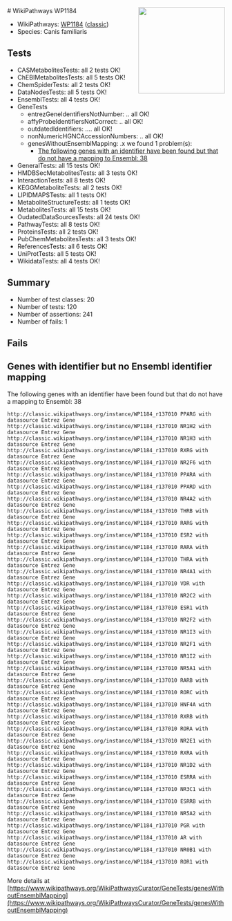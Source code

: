 <img style="float: right; width: 200px" src="https://upload.wikimedia.org/wikipedia/commons/thumb/8/83/Wplogo_with_text_500.png/640px-Wplogo_with_text_500.png" />
# WikiPathways WP1184

* WikiPathways: [WP1184](https://wikipathways.org/pathways/WP1184) ([classic](https://classic.wikipathways.org/instance/WP1184))
* Species: Canis familiaris
## Tests
* CASMetabolitesTests: all 2 tests OK!
* ChEBIMetabolitesTests: all 5 tests OK!
* ChemSpiderTests: all 2 tests OK!
* DataNodesTests: all 5 tests OK!
* EnsemblTests: all 4 tests OK!
* GeneTests
    * entrezGeneIdentifiersNotNumber: .. all OK!
    * affyProbeIdentifiersNotCorrect: .. all OK!
    * outdatedIdentifiers: .... all OK!
    * nonNumericHGNCAccessionNumbers: .. all OK!
    * genesWithoutEnsemblMapping: .x we found 1 problem(s):
        * [The following genes with an identifier have been found but that do not have a mapping to Ensembl: 38](#c4e54353)
* GeneralTests: all 15 tests OK!
* HMDBSecMetabolitesTests: all 3 tests OK!
* InteractionTests: all 8 tests OK!
* KEGGMetaboliteTests: all 2 tests OK!
* LIPIDMAPSTests: all 1 tests OK!
* MetaboliteStructureTests: all 1 tests OK!
* MetabolitesTests: all 15 tests OK!
* OudatedDataSourcesTests: all 24 tests OK!
* PathwayTests: all 8 tests OK!
* ProteinsTests: all 2 tests OK!
* PubChemMetabolitesTests: all 3 tests OK!
* ReferencesTests: all 6 tests OK!
* UniProtTests: all 5 tests OK!
* WikidataTests: all 4 tests OK!


## Summary

* Number of test classes: 20
* Number of tests: 120
* Number of assertions: 241
* Number of fails: 1

## Fails

<a name="c4e54353" />

## Genes with identifier but no Ensembl identifier mapping

The following genes with an identifier have been found but that do not have a mapping to Ensembl: 38
```
http://classic.wikipathways.org/instance/WP1184_r137010 PPARG with datasource Entrez Gene
http://classic.wikipathways.org/instance/WP1184_r137010 NR1H2 with datasource Entrez Gene
http://classic.wikipathways.org/instance/WP1184_r137010 NR1H3 with datasource Entrez Gene
http://classic.wikipathways.org/instance/WP1184_r137010 RXRG with datasource Entrez Gene
http://classic.wikipathways.org/instance/WP1184_r137010 NR2F6 with datasource Entrez Gene
http://classic.wikipathways.org/instance/WP1184_r137010 PPARA with datasource Entrez Gene
http://classic.wikipathways.org/instance/WP1184_r137010 PPARD with datasource Entrez Gene
http://classic.wikipathways.org/instance/WP1184_r137010 NR4A2 with datasource Entrez Gene
http://classic.wikipathways.org/instance/WP1184_r137010 THRB with datasource Entrez Gene
http://classic.wikipathways.org/instance/WP1184_r137010 RARG with datasource Entrez Gene
http://classic.wikipathways.org/instance/WP1184_r137010 ESR2 with datasource Entrez Gene
http://classic.wikipathways.org/instance/WP1184_r137010 RARA with datasource Entrez Gene
http://classic.wikipathways.org/instance/WP1184_r137010 THRA with datasource Entrez Gene
http://classic.wikipathways.org/instance/WP1184_r137010 NR4A1 with datasource Entrez Gene
http://classic.wikipathways.org/instance/WP1184_r137010 VDR with datasource Entrez Gene
http://classic.wikipathways.org/instance/WP1184_r137010 NR2C2 with datasource Entrez Gene
http://classic.wikipathways.org/instance/WP1184_r137010 ESR1 with datasource Entrez Gene
http://classic.wikipathways.org/instance/WP1184_r137010 NR2F2 with datasource Entrez Gene
http://classic.wikipathways.org/instance/WP1184_r137010 NR1I3 with datasource Entrez Gene
http://classic.wikipathways.org/instance/WP1184_r137010 NR2F1 with datasource Entrez Gene
http://classic.wikipathways.org/instance/WP1184_r137010 NR1I2 with datasource Entrez Gene
http://classic.wikipathways.org/instance/WP1184_r137010 NR5A1 with datasource Entrez Gene
http://classic.wikipathways.org/instance/WP1184_r137010 RARB with datasource Entrez Gene
http://classic.wikipathways.org/instance/WP1184_r137010 RORC with datasource Entrez Gene
http://classic.wikipathways.org/instance/WP1184_r137010 HNF4A with datasource Entrez Gene
http://classic.wikipathways.org/instance/WP1184_r137010 RXRB with datasource Entrez Gene
http://classic.wikipathways.org/instance/WP1184_r137010 RORA with datasource Entrez Gene
http://classic.wikipathways.org/instance/WP1184_r137010 NR2E1 with datasource Entrez Gene
http://classic.wikipathways.org/instance/WP1184_r137010 RXRA with datasource Entrez Gene
http://classic.wikipathways.org/instance/WP1184_r137010 NR1D2 with datasource Entrez Gene
http://classic.wikipathways.org/instance/WP1184_r137010 ESRRA with datasource Entrez Gene
http://classic.wikipathways.org/instance/WP1184_r137010 NR3C1 with datasource Entrez Gene
http://classic.wikipathways.org/instance/WP1184_r137010 ESRRB with datasource Entrez Gene
http://classic.wikipathways.org/instance/WP1184_r137010 NR5A2 with datasource Entrez Gene
http://classic.wikipathways.org/instance/WP1184_r137010 PGR with datasource Entrez Gene
http://classic.wikipathways.org/instance/WP1184_r137010 AR with datasource Entrez Gene
http://classic.wikipathways.org/instance/WP1184_r137010 NR0B1 with datasource Entrez Gene
http://classic.wikipathways.org/instance/WP1184_r137010 ROR1 with datasource Entrez Gene
```

More details at [https://www.wikipathways.org/WikiPathwaysCurator/GeneTests/genesWithoutEnsemblMapping](https://www.wikipathways.org/WikiPathwaysCurator/GeneTests/genesWithoutEnsemblMapping)

